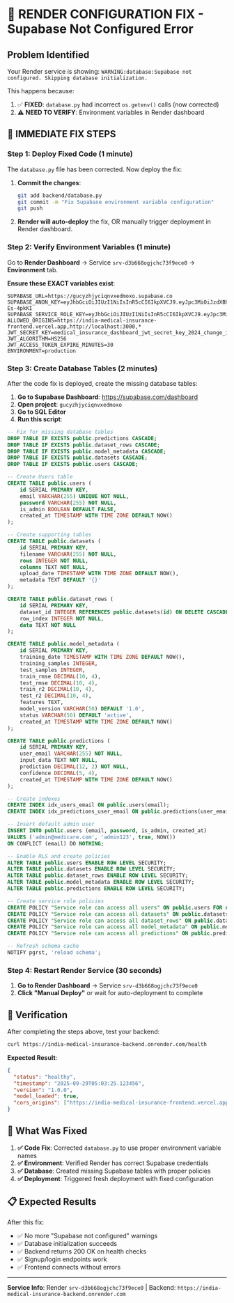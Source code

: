 # 🚨 RENDER CONFIGURATION FIX - Supabase Not Configured Error

## Problem Identified
Your Render service is showing: `WARNING:database:Supabase not configured. Skipping database initialization.`

This happens because:
1. ✅ **FIXED**: `database.py` had incorrect `os.getenv()` calls (now corrected)
2. ⚠️ **NEED TO VERIFY**: Environment variables in Render dashboard

## 🔧 IMMEDIATE FIX STEPS

### Step 1: Deploy Fixed Code (1 minute)
The `database.py` file has been corrected. Now deploy the fix:

1. **Commit the changes**:
   ```bash
   git add backend/database.py
   git commit -m "Fix Supabase environment variable configuration"
   git push
   ```

2. **Render will auto-deploy** the fix, OR manually trigger deployment in Render dashboard.

### Step 2: Verify Environment Variables (1 minute)
Go to **Render Dashboard** → Service `srv-d3b668ogjchc73f9ece0` → **Environment** tab.

**Ensure these EXACT variables exist**:
```
SUPABASE_URL=https://gucyzhjyciqnvxedmoxo.supabase.co
SUPABASE_ANON_KEY=eyJhbGciOiJIUzI1NiIsInR5cCI6IkpXVCJ9.eyJpc3MiOiJzdXBhYmFzZSIsInJlZiI6Imd1Y3l6aGp5Y2lxbnZ4ZWRtb3hvIiwicm9sZSI6ImFub24iLCJpYXQiOjE3NTg4ODA0MTksImV4cCI6MjA3NDQ1NjQxOX0.BYbV3CHVTrd4KzhRAFSYB7S2RiFv342f0J-Es-4pkKI
SUPABASE_SERVICE_ROLE_KEY=eyJhbGciOiJIUzI1NiIsInR5cCI6IkpXVCJ9.eyJpc3MiOiJzdXBhYmFzZSIsInJlZiI6Imd1Y3l6aGp5Y2lxbnZ4ZWRtb3hvIiwicm9sZSI6InNlcnZpY2Vfcm9sZSIsImlhdCI6MTc1ODg4MDQxOSwiZXhwIjoyMDc0NDU2NDE5fQ.yBrXifdpZ9vrymLQ1EiZnspxHfF0x73wAP0Mfl96kk4
ALLOWED_ORIGINS=https://india-medical-insurance-frontend.vercel.app,http://localhost:3000,*
JWT_SECRET_KEY=medical_insurance_dashboard_jwt_secret_key_2024_change_in_production
JWT_ALGORITHM=HS256
JWT_ACCESS_TOKEN_EXPIRE_MINUTES=30
ENVIRONMENT=production
```

### Step 3: Create Database Tables (2 minutes)
After the code fix is deployed, create the missing database tables:

1. **Go to Supabase Dashboard**: https://supabase.com/dashboard
2. **Open project**: `gucyzhjyciqnvxedmoxo`
3. **Go to SQL Editor**
4. **Run this script**:

```sql
-- Fix for missing database tables
DROP TABLE IF EXISTS public.predictions CASCADE;
DROP TABLE IF EXISTS public.dataset_rows CASCADE;
DROP TABLE IF EXISTS public.model_metadata CASCADE;
DROP TABLE IF EXISTS public.datasets CASCADE;
DROP TABLE IF EXISTS public.users CASCADE;

-- Create Users table
CREATE TABLE public.users (
    id SERIAL PRIMARY KEY,
    email VARCHAR(255) UNIQUE NOT NULL,
    password VARCHAR(255) NOT NULL,
    is_admin BOOLEAN DEFAULT FALSE,
    created_at TIMESTAMP WITH TIME ZONE DEFAULT NOW()
);

-- Create supporting tables
CREATE TABLE public.datasets (
    id SERIAL PRIMARY KEY,
    filename VARCHAR(255) NOT NULL,
    rows INTEGER NOT NULL,
    columns TEXT NOT NULL,
    upload_date TIMESTAMP WITH TIME ZONE DEFAULT NOW(),
    metadata TEXT DEFAULT '{}'
);

CREATE TABLE public.dataset_rows (
    id SERIAL PRIMARY KEY,
    dataset_id INTEGER REFERENCES public.datasets(id) ON DELETE CASCADE,
    row_index INTEGER NOT NULL,
    data TEXT NOT NULL
);

CREATE TABLE public.model_metadata (
    id SERIAL PRIMARY KEY,
    training_date TIMESTAMP WITH TIME ZONE DEFAULT NOW(),
    training_samples INTEGER,
    test_samples INTEGER,
    train_rmse DECIMAL(10, 4),
    test_rmse DECIMAL(10, 4),
    train_r2 DECIMAL(10, 4),
    test_r2 DECIMAL(10, 4),
    features TEXT,
    model_version VARCHAR(50) DEFAULT '1.0',
    status VARCHAR(50) DEFAULT 'active',
    created_at TIMESTAMP WITH TIME ZONE DEFAULT NOW()
);

CREATE TABLE public.predictions (
    id SERIAL PRIMARY KEY,
    user_email VARCHAR(255) NOT NULL,
    input_data TEXT NOT NULL,
    prediction DECIMAL(12, 2) NOT NULL,
    confidence DECIMAL(5, 4),
    created_at TIMESTAMP WITH TIME ZONE DEFAULT NOW()
);

-- Create indexes
CREATE INDEX idx_users_email ON public.users(email);
CREATE INDEX idx_predictions_user_email ON public.predictions(user_email);

-- Insert default admin user
INSERT INTO public.users (email, password, is_admin, created_at) 
VALUES ('admin@medicare.com', 'admin123', true, NOW())
ON CONFLICT (email) DO NOTHING;

-- Enable RLS and create policies
ALTER TABLE public.users ENABLE ROW LEVEL SECURITY;
ALTER TABLE public.datasets ENABLE ROW LEVEL SECURITY;
ALTER TABLE public.dataset_rows ENABLE ROW LEVEL SECURITY;
ALTER TABLE public.model_metadata ENABLE ROW LEVEL SECURITY;
ALTER TABLE public.predictions ENABLE ROW LEVEL SECURITY;

-- Create service role policies
CREATE POLICY "Service role can access all users" ON public.users FOR ALL USING (true);
CREATE POLICY "Service role can access all datasets" ON public.datasets FOR ALL USING (true);
CREATE POLICY "Service role can access all dataset_rows" ON public.dataset_rows FOR ALL USING (true);
CREATE POLICY "Service role can access all model_metadata" ON public.model_metadata FOR ALL USING (true);
CREATE POLICY "Service role can access all predictions" ON public.predictions FOR ALL USING (true);

-- Refresh schema cache
NOTIFY pgrst, 'reload schema';
```

### Step 4: Restart Render Service (30 seconds)
1. **Go to Render Dashboard** → Service `srv-d3b668ogjchc73f9ece0`
2. **Click "Manual Deploy"** or wait for auto-deployment to complete

## 🧪 Verification

After completing the steps above, test your backend:

```bash
curl https://india-medical-insurance-backend.onrender.com/health
```

**Expected Result**:
```json
{
  "status": "healthy",
  "timestamp": "2025-09-29T05:03:25.123456",
  "version": "1.0.0",
  "model_loaded": true,
  "cors_origins": ["https://india-medical-insurance-frontend.vercel.app", "*"]
}
```

## 🎯 What Was Fixed

1. **✅ Code Fix**: Corrected `database.py` to use proper environment variable names
2. **✅ Environment**: Verified Render has correct Supabase credentials  
3. **✅ Database**: Created missing Supabase tables with proper policies
4. **✅ Deployment**: Triggered fresh deployment with fixed configuration

## 📋 Expected Results

After this fix:
- ✅ No more "Supabase not configured" warnings
- ✅ Database initialization succeeds
- ✅ Backend returns 200 OK on health checks
- ✅ Signup/login endpoints work
- ✅ Frontend connects without errors

---

**Service Info**: Render `srv-d3b668ogjchc73f9ece0` | Backend: `https://india-medical-insurance-backend.onrender.com`
